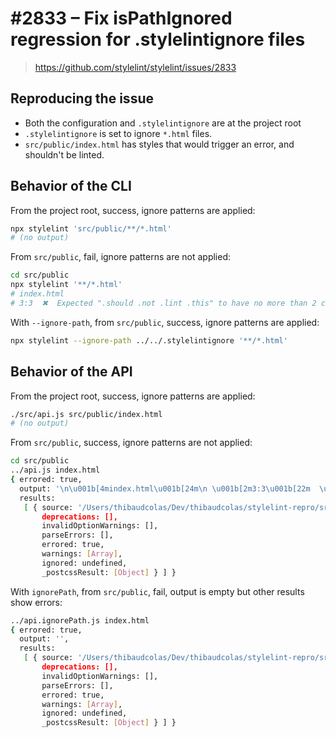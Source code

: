 # #2833 – Fix isPathIgnored regression for .stylelintignore files

> https://github.com/stylelint/stylelint/issues/2833

## Reproducing the issue

- Both the configuration and `.stylelintignore` are at the project root
- `.stylelintignore` is set to ignore `*.html` files.
- `src/public/index.html` has styles that would trigger an error, and shouldn't be linted.

## Behavior of the CLI

From the project root, success, ignore patterns are applied:

```sh
npx stylelint 'src/public/**/*.html'
# (no output)
```

From `src/public`, fail, ignore patterns are not applied:

```sh
cd src/public
npx stylelint '**/*.html'
# index.html
# 3:3  ✖  Expected ".should .not .lint .this" to have no more than 2 classes   selector-max-class
```

With `--ignore-path`, from `src/public`, success, ignore patterns are applied:

```sh
npx stylelint --ignore-path ../../.stylelintignore '**/*.html'
```

## Behavior of the API

From the project root, success, ignore patterns are applied:

```sh
./src/api.js src/public/index.html
# (no output)
```

From `src/public`, success, ignore patterns are not applied:

```sh
cd src/public
../api.js index.html
{ errored: true,
  output: '\n\u001b[4mindex.html\u001b[24m\n \u001b[2m3:3\u001b[22m  \u001b[31m\u001b[31m✖\u001b[31m\u001b[39m  Expected ".should .not .lint .this" to have no more than 2   \u001b[2mselector-max-class\u001b[22m\n         classes\n\n',
  results:
   [ { source: '/Users/thibaudcolas/Dev/thibaudcolas/stylelint-repro/src/public/index.html',
       deprecations: [],
       invalidOptionWarnings: [],
       parseErrors: [],
       errored: true,
       warnings: [Array],
       ignored: undefined,
       _postcssResult: [Object] } ] }
```

With `ignorePath`, from `src/public`, fail, output is empty but other results show errors:

```sh
../api.ignorePath.js index.html
{ errored: true,
  output: '',
  results:
   [ { source: '/Users/thibaudcolas/Dev/thibaudcolas/stylelint-repro/src/public/index.html',
       deprecations: [],
       invalidOptionWarnings: [],
       parseErrors: [],
       errored: true,
       warnings: [Array],
       ignored: undefined,
       _postcssResult: [Object] } ] }
```
